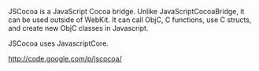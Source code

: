 JSCocoa is a JavaScript Cocoa bridge. Unlike JavaScriptCocoaBridge, it can be used outside of WebKit. It can call ObjC, C functions, use C structs, and create new ObjC classes in Javascript.

JSCocoa uses JavascriptCore.

http://code.google.com/p/jscocoa/
